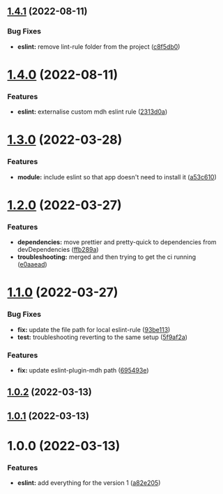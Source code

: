 ## [1.4.1](https://github.com/mydatahack/eslint-config-mdh-typescript-react/compare/v1.4.0...v1.4.1) (2022-08-11)


### Bug Fixes

* **eslint:** remove lint-rule folder from the project ([c8f5db0](https://github.com/mydatahack/eslint-config-mdh-typescript-react/commit/c8f5db03398e22007b84602f77d00658f258a9ec))

# [1.4.0](https://github.com/mydatahack/eslint-config-mdh-typescript-react/compare/v1.3.0...v1.4.0) (2022-08-11)


### Features

* **eslint:** externalise custom mdh eslint rule ([2313d0a](https://github.com/mydatahack/eslint-config-mdh-typescript-react/commit/2313d0a9b9249837d82f8136ee3c56e5841c3c10))

# [1.3.0](https://github.com/mydatahack/eslint-config-mdh-typescript-react/compare/v1.2.0...v1.3.0) (2022-03-28)


### Features

* **module:** include eslint so that app doesn't need to install it ([a53c610](https://github.com/mydatahack/eslint-config-mdh-typescript-react/commit/a53c610d3cb69fbeb8553c344acfbb2cae0f60c1))

# [1.2.0](https://github.com/mydatahack/eslint-config-mdh-typescript-react/compare/v1.1.0...v1.2.0) (2022-03-27)


### Features

* **dependencies:** move prettier and pretty-quick to dependencies from devDependencies ([ffb289a](https://github.com/mydatahack/eslint-config-mdh-typescript-react/commit/ffb289acd8bf6474a92520130ee1062dda3c2e6d))
* **troubleshooting:** merged and then trying to get the ci running ([e0aaead](https://github.com/mydatahack/eslint-config-mdh-typescript-react/commit/e0aaead4e54c387865c7bf359b9e1151539c6f35))

# [1.1.0](https://github.com/mydatahack/eslint-config-mdh-typescript-react/compare/v1.0.2...v1.1.0) (2022-03-27)


### Bug Fixes

* **fix:** update the file path for local eslint-rule ([93be113](https://github.com/mydatahack/eslint-config-mdh-typescript-react/commit/93be1138a24cafd1253aaf04b901a63ea8ae25e7))
* **test:** troubleshooting reverting to the same setup ([5f9af2a](https://github.com/mydatahack/eslint-config-mdh-typescript-react/commit/5f9af2abde107497d6bc3e9500f7cdaca3b99b48))


### Features

* **fix:** update eslint-plugin-mdh path ([695493e](https://github.com/mydatahack/eslint-config-mdh-typescript-react/commit/695493e36df17a4ad52db238b7feab1fad2d3b08))

## [1.0.2](https://github.com/mydatahack/eslint-config-mdh-typescript-react/compare/v1.0.1...v1.0.2) (2022-03-13)

## [1.0.1](https://github.com/mydatahack/eslint-config-mdh-typescript-react/compare/v1.0.0...v1.0.1) (2022-03-13)

# 1.0.0 (2022-03-13)


### Features

* **eslint:** add everything for the version 1 ([a82e205](https://github.com/mydatahack/eslint-config-mdh-typescript-react/commit/a82e205bf440cd5d835fcd1f51823fe504391219))
